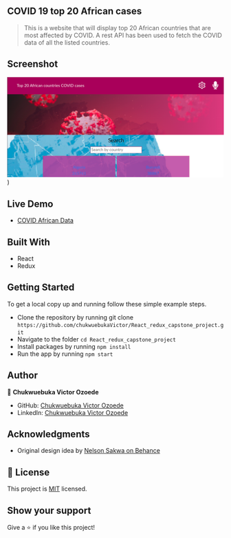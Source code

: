 ## COVID 19 top 20 African cases

> This is a website that will display top 20 African countries that are most affected by COVID. A rest API has been used to fetch the COVID data of all the listed countries.

## Screenshot

![screenshot](/src/components/img/covid-app.png))

## Live Demo

- [COVID African Data]()

## Built With

- React
- Redux

## Getting Started

To get a local copy up and running follow these simple example steps.

- Clone the repository by running git clone `https://github.com/chukwuebukaVictor/React_redux_capstone_project.git`
- Navigate to the folder `cd React_redux_capstone_project`
- Install packages by running `npm install`
- Run the app by running `npm start`

## Author

👤 **Chukwuebuka Victor Ozoede**

- GitHub: [Chukwuebuka Victor Ozoede](https://github.com/chukwuebukaVictor)
- LinkedIn: [Chukwuebuka Victor Ozoede](https://www.linkedin.com/in/chukwuebuka-victor-ozoede/)

## Acknowledgments

- Original design idea by [Nelson Sakwa on Behance](https://www.behance.net/sakwadesignstudio)

## 📝 License

This project is [MIT](./LICENSE.md) licensed.

## Show your support

Give a ⭐ if you like this project!
